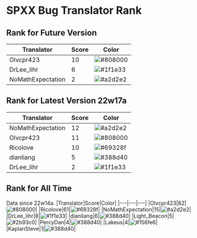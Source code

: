 # SPXX Bug Translator Rank
## Rank for Future Version
|Translator|Score|Color|
|---|---|---|
|Olvcpr423|10|![#808000](https://via.placeholder.com/15/808000/000000?text=+)|
|DrLee_lihr|6|![#1f1e33](https://via.placeholder.com/15/1f1e33/000000?text=+)|
|NoMathExpectation|2|![#a2d2e2](https://via.placeholder.com/15/a2d2e2/000000?text=+)|
## Rank for Latest Version 22w17a
|Translator|Score|Color|
|---|---|---|
|NoMathExpectation|12|![#a2d2e2](https://via.placeholder.com/15/a2d2e2/000000?text=+)|
|Olvcpr423|11|![#808000](https://via.placeholder.com/15/808000/000000?text=+)|
|Ricolove|10|![#69328f](https://via.placeholder.com/15/69328f/000000?text=+)|
|dianliang|5|![#388d40](https://via.placeholder.com/15/388d40/000000?text=+)|
|DrLee_lihr|2|![#1f1e33](https://via.placeholder.com/15/1f1e33/000000?text=+)|
## Rank for All Time
Data since 22w14a.
|Translator|Score|Color|
|---|---|---|
|Olvcpr423|82|![#808000](https://via.placeholder.com/15/808000/000000?text=+)|
|Ricolove|61|![#69328f](https://via.placeholder.com/15/69328f/000000?text=+)|
|NoMathExpectation|15|![#a2d2e2](https://via.placeholder.com/15/a2d2e2/000000?text=+)|
|DrLee_lihr|8|![#1f1e33](https://via.placeholder.com/15/1f1e33/000000?text=+)|
|dianliang|6|![#388d40](https://via.placeholder.com/15/388d40/000000?text=+)|
|Light_Beacon|5|![#2b93c0](https://via.placeholder.com/15/2b93c0/000000?text=+)|
|PercyDan|4|![#388d40](https://via.placeholder.com/15/388d40/000000?text=+)|
|Lakeus|4|![#156fe6](https://via.placeholder.com/15/156fe6/000000?text=+)|
|KaplanSteve|1|![#388d40](https://via.placeholder.com/15/388d40/000000?text=+)|